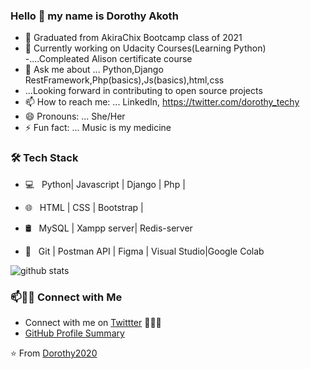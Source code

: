 ### Hello 👋 my name is Dorothy Akoth




- 🔭 Graduated from AkiraChix Bootcamp class of 2021
- 🌱 Currently working on Udacity Courses(Learning Python)
-....Compleated Alison certificate course 
- 💬 Ask me about ... Python,Django RestFramework,Php(basics),Js(basics),html,css
- ...Looking forward in contributing to open source projects
- 📫 How to reach me: ... LinkedIn,    https://twitter.com/dorothy_techy
- 😄 Pronouns: ... She/Her
- ⚡ Fun fact: ...  Music is my medicine



<h3>🛠 Tech Stack</h3>

- 💻 &nbsp; Python| Javascript | Django | Php | 
- 🌐 &nbsp; HTML | CSS | Bootstrap | 

- 🛢 &nbsp; MySQL | Xampp server| Redis-server
- 🔧 &nbsp; Git | Postman API | Figma | Visual Studio|Google Colab


![github stats](https://github-readme-stats.vercel.app/api?username=Dorothy2020&show_icons=true)

### 📫🤝🏻 Connect with Me

 - Connect with me on [Twittter](https://www.twittter.com/in/dorothy_techy/) 👨🏻‍💻
 - [GitHub Profile Summary](https://profile-summary-for-github.com/user/Dorothy2020)

⭐️ From [Dorothy2020](https://github.com/[Dorothy2020])
